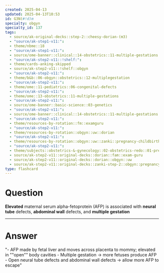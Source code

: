 ```yaml
---
created: 2025-04-13
updated: 2025-04-13T10:53
id: G3N(#!d)m
specialty: obgyn
specialty_id: 137
tags:
  - source/ak-original-decks::step-2::cheesy-dorian-(m3)
  - "source/ak-step1-v11:": 
  - theme/nbme::18
  - "source/ak-step1-v11:": 
  - source/ome-banner::clinical::14-obstetrics::11-multiple-gestations
  - "source/ak-step2-v11::!shelf:": 
  - theme/cards-anking-skipped
  - source/ak-step2-v11::!shelf::obgyn
  - "source/ak-step2-v11:": 
  - theme/b&b::06-obgyn::obstetrics::12-multiplegestation
  - "source/ak-step2-v11:": 
  - theme/ome::11-pediatrics::06-congenital-defects
  - "source/ak-step2-v11:": 
  - theme/ome::13-obstetrics::11-multiple-gestations
  - "source/ak-step2-v11:": 
  - source/ome-banner::basic-science::03-genetics
  - "source/ak-step2-v11:": 
  - source/ome-banner::clinical::14-obstetrics::11-multiple-gestations
  - "source/ak-step2-v11:": 
  - theme/resources-by-rotation::fm::examguru
  - "source/ak-step2-v11:": 
  - theme/resources-by-rotation::obgyn::uw::dorian
  - "source/ak-step2-v11:": 
  - theme/resources-by-rotation::obgyn::uw::zanki::pregnancy-childbirth-puerperium
  - "source/ak-step2-v11:": 
  - theme/subjects::obstetrics-&-gynecology::02-obstetrics-redo::01-pregnancy::mother::prenatal-testing::maternal-afp
  - source/ak-step2-v11::original-decks::dorian::fam::exam-guru
  - source/ak-step2-v11::original-decks::dorian::obgyn::uw
  - source/ak-step2-v11::original-decks::zanki-step-2::obgyn::pregnancy,-childbirth-&-puerperium"
type: flashcard
---
```


# Question
**Elevated** maternal serum alpha-fetoprotein (AFP) is associated with **neural tube** defects, **abdominal wall** defects, and **multiple gestation**

---

# Answer
"- AFP made by fetal liver and moves across placenta to mommy; elevated in ""open"" body cavities - Multiple gestation → more fetuses produce AFP - Open neural tube defects and abdominal wall defects → allow more AFP to escape"